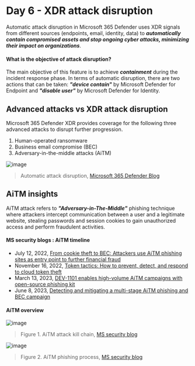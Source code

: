 # Day 6 - XDR attack disruption  
Automatic attack disruption in Microsoft 365 Defender uses XDR signals from different sources (endpoints, email, identity, data) to ***automatically contain compromised assets and stop ongoing cyber attacks, minimizing their impact on organizations***.
#### What is the objective of attack disruption?
The main objective of this feature is to achieve ***containment*** during the incident response phase. In terms of automatic disruption, there are two actions that can be taken: ***"device contain"*** by Microsoft Defender for Endpoint and ***"disable user"*** by Microsoft Defender for Identity.

## Advanced attacks vs XDR attack disruption
Microsoft 365 Defender XDR provides coverage for the following three advanced attacks to disrupt further progression.
1. Human-operated ransomware
2. Business email compromise (BEC)
3. Adversary-in-the-middle attacks (AiTM)

![image](https://github.com/LearningKijo/SecurityResearcher-Note/assets/120234772/4a26dc22-2a5a-4197-b000-8ceaa44f2111)
>  Automatic attack disruption, [Microsoft 365 Defender Blog](https://techcommunity.microsoft.com/t5/microsoft-365-defender-blog/automatic-disruption-of-ransomware-and-bec-attacks-with/ba-p/3738294)

##  AiTM insights
AiTM attack refers to ***"Adversary-in-The-Middle"*** phishing technique where attackers intercept communication between a user and a legitimate website, stealing passwords and session cookies to gain unauthorized access and perform fraudulent activities.

#### MS security blogs : AiTM timeline
- July 12, 2022, [From cookie theft to BEC: Attackers use AiTM phishing sites as entry point to further financial fraud](https://www.microsoft.com/en-us/security/blog/2022/07/12/from-cookie-theft-to-bec-attackers-use-aitm-phishing-sites-as-entry-point-to-further-financial-fraud/)
- November 16, 2022, [Token tactics: How to prevent, detect, and respond to cloud token theft](https://www.microsoft.com/en-us/security/blog/2022/11/16/token-tactics-how-to-prevent-detect-and-respond-to-cloud-token-theft/)
- March 13, 2023, [DEV-1101 enables high-volume AiTM campaigns with open-source phishing kit](https://www.microsoft.com/en-us/security/blog/2023/03/13/dev-1101-enables-high-volume-aitm-campaigns-with-open-source-phishing-kit/)
- June 8, 2023, [Detecting and mitigating a multi-stage AiTM phishing and BEC campaign](https://www.microsoft.com/en-us/security/blog/2023/06/08/detecting-and-mitigating-a-multi-stage-aitm-phishing-and-bec-campaign/)

#### AiTM overview
![image](https://github.com/LearningKijo/SecurityResearcher-Note/assets/120234772/f6e7664e-398b-4fe9-be2e-643132bc8448)
> Figure 1. AiTM attack kill chain, [MS security blog](https://www.microsoft.com/en-us/security/blog/2022/07/12/from-cookie-theft-to-bec-attackers-use-aitm-phishing-sites-as-entry-point-to-further-financial-fraud/)

![image](https://github.com/LearningKijo/SecurityResearcher-Note/assets/120234772/060e4e7e-d6e7-4bca-91bf-e7b0a7dc4c94)
> Figure 2. AiTM phishing process, [MS security blog](https://www.microsoft.com/en-us/security/blog/2022/07/12/from-cookie-theft-to-bec-attackers-use-aitm-phishing-sites-as-entry-point-to-further-financial-fraud/)
